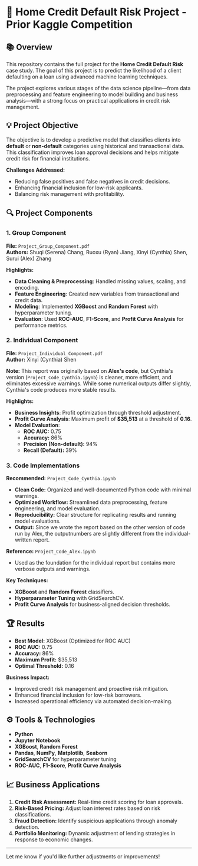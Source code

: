 # 🏦 Home Credit Default Risk Project - Prior Kaggle Competition

## 📚 Overview

This repository contains the full project for the **Home Credit Default Risk** case study. The goal of this project is to predict the likelihood of a client defaulting on a loan using advanced machine learning techniques.

The project explores various stages of the data science pipeline—from data preprocessing and feature engineering to model building and business analysis—with a strong focus on practical applications in credit risk management.


## 💡 Project Objective

The objective is to develop a predictive model that classifies clients into **default** or **non-default** categories using historical and transactional data. This classification improves loan approval decisions and helps mitigate credit risk for financial institutions.

**Challenges Addressed:**  
- Reducing false positives and false negatives in credit decisions.  
- Enhancing financial inclusion for low-risk applicants.  
- Balancing risk management with profitability.


## 🔍 Project Components

### 1. **Group Component**  
**File:** `Project_Group_Component.pdf`  
**Authors:** Shuqi (Serena) Chang, Ruoxu (Ryan) Jiang, Xinyi (Cynthia) Shen, Surui (Alex) Zhang  

**Highlights:**  
- **Data Cleaning & Preprocessing**: Handled missing values, scaling, and encoding.  
- **Feature Engineering**: Created new variables from transactional and credit data.  
- **Modeling**: Implemented **XGBoost** and **Random Forest** with hyperparameter tuning.  
- **Evaluation**: Used **ROC-AUC**, **F1-Score**, and **Profit Curve Analysis** for performance metrics.


### 2. **Individual Component**  
**File:** `Project_Individual_Component.pdf`  
**Author:** Xinyi (Cynthia) Shen  

**Note:** This report was originally based on **Alex's code**, but Cynthia's version (`Project_Code_Cynthia.ipynb`) is cleaner, more efficient, and eliminates excessive warnings. While some numerical outputs differ slightly, Cynthia's code produces more stable results.

**Highlights:**  
- **Business Insights**: Profit optimization through threshold adjustment.  
- **Profit Curve Analysis**: Maximum profit of **$35,513** at a threshold of **0.16**.  
- **Model Evaluation**:  
  - **ROC AUC:** 0.75  
  - **Accuracy:** 86%  
  - **Precision (Non-default):** 94%  
  - **Recall (Default):** 39%  

### 3. **Code Implementations**  
**Recommended:** `Project_Code_Cynthia.ipynb`  
- **Clean Code:** Organized and well-documented Python code with minimal warnings.  
- **Optimized Workflow:** Streamlined data preprocessing, feature engineering, and model evaluation.  
- **Reproducibility:** Clear structure for replicating results and running model evaluations.
- **Output:** Since we wrote the report based on the other version of code run by Alex, the outputnumbers are slightly different from the individual-written report.

**Reference:** `Project_Code_Alex.ipynb`  
- Used as the foundation for the individual report but contains more verbose outputs and warnings.

**Key Techniques:**  
- **XGBoost** and **Random Forest** classifiers.  
- **Hyperparameter Tuning** with GridSearchCV.  
- **Profit Curve Analysis** for business-aligned decision thresholds.

## 🏆 Results

- **Best Model:** XGBoost (Optimized for ROC AUC)  
- **ROC AUC:** 0.75  
- **Accuracy:** 86%  
- **Maximum Profit:** $35,513  
- **Optimal Threshold:** 0.16  

**Business Impact:**  
- Improved credit risk management and proactive risk mitigation.  
- Enhanced financial inclusion for low-risk borrowers.  
- Increased operational efficiency via automated decision-making.

## ⚙️ Tools & Technologies

- **Python**  
- **Jupyter Notebook**  
- **XGBoost**, **Random Forest**  
- **Pandas**, **NumPy**, **Matplotlib**, **Seaborn**  
- **GridSearchCV** for hyperparameter tuning  
- **ROC-AUC**, **F1-Score**, **Profit Curve Analysis**

## 📈 Business Applications

1. **Credit Risk Assessment:** Real-time credit scoring for loan approvals.  
2. **Risk-Based Pricing:** Adjust loan interest rates based on risk classifications.  
3. **Fraud Detection:** Identify suspicious applications through anomaly detection.  
4. **Portfolio Monitoring:** Dynamic adjustment of lending strategies in response to economic changes.

---

Let me know if you'd like further adjustments or improvements!
